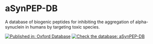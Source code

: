 # aSynPEP-DB

A database of biogenic peptides for inhibiting the aggregation of alpha-synuclein in humans by targeting toxic species. 


[![Published in: Oxford Database](https://img.shields.io/badge/Published%20in-Database-green.svg)](https://academic.oup.com/database/article/doi/10.1093/database/baad084/7451591)        [![Check the database: aSynPEP-DB](https://img.shields.io/badge/Check%20the%20database%20in-aSynPEPDB-blue.svg)](https://asynpepdb.ppmclab.com)
